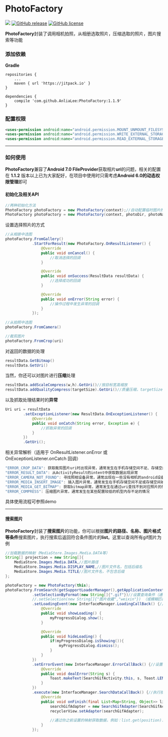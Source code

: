 # PhotoFactory

[![](https://jitpack.io/v/AnliaLee/PhotoFactory.svg)](https://jitpack.io/#AnliaLee/PhotoFactory)
[![GitHub release](https://img.shields.io/github/release/AnliaLee/PhotoFactory.svg)](https://github.com/AnliaLee/PhotoFactory/releases)
[![GitHub license](https://img.shields.io/github/license/AnliaLee/PhotoFactory.svg)](https://github.com/AnliaLee/PhotoFactory/blob/master/LICENSE)

**PhotoFactory**封装了调用相机拍照，从相册选取照片，压缩选取的照片，图片搜索等功能

### 添加依赖
**Gradle** 

```
repositories {
	...
	maven { url 'https://jitpack.io' }
}

dependencies {
	compile 'com.github.AnliaLee:PhotoFactory:1.1.9'
}

```

### 配置权限

```xml
<uses-permission android:name="android.permission.MOUNT_UNMOUNT_FILESYSTEMS"/>
<uses-permission android:name="android.permission.WRITE_EXTERNAL_STORAGE" />
<uses-permission android:name="android.permission.READ_EXTERNAL_STORAGE" />
```
***
### 如何使用

**PhotoFactory**兼容了**Android 7.0 FileProvider**获取相片**uri**的问题，相关的配置在 **1.1.2** 版本以上已为大家配好，在项目中使用时只需考虑**Android 6.0的动态权限管理**即可

#### 初始化及相关API

```java
//两种初始化方法
PhotoFactory photoFactory = new PhotoFactory(context);//自动配置临时图片的路径
PhotoFactory photoFactory = new PhotoFactory(context, photoDir, photoName)
```
设置选择照片的方式

```java
//从相册中选图
photoFactory.FromGallery()
            .StartForResult(new PhotoFactory.OnResultListener() {
                @Override
                public void onCancel() {
                    //取消选择的回调
                }

                @Override
                public void onSuccess(ResultData resultData) {
                    //选择成功的回调
                }

                @Override
                public void onError(String error) {
                    //操作过程中发生异常的回调
                }
            });
            
//从拍照中选图
photoFactory.FromCamera() 

//裁剪图片
photoFactory.FromCrop(uri)
```

对返回的数据的处理

```java
resultData.GetBitmap()
resultData.GetUri()
```

当然，你还可以对图片进行**压缩**处理

```java
resultData.addScaleCompress(w,h).GetUri()//按目标宽高缩放
resultData.addQualityCompress(targetSize).GetUri()//质量压缩，targetSize为目标大小（低端机不建议使用，暂未优化内存）
```

以及抓取处理结果时的**异常**

```java
Uri uri = resultData
        .setExceptionListener(new ResultData.OnExceptionListener() {
            @Override
            public void onCatch(String error, Exception e) {
                //抓取异常的回调
            }
        })
        .GetUri();
```

相关异常解析（适用于 OnResultListener.onError 或 OnExceptionListener.onCatch 回调）

```java
"ERROR_CROP_DATA": 获取裁剪图片uri时出现异常，通常发生在手机存储空间不足、存储空间被占用或oom的情况
"ERROR_RESULT_DATA": 从ActivityResult的intent中获取数据出现异常
"ERROR_CAMERA_NOT_FOUND": 寻找照相设备异常，通常出现在一些没有相机的android设备上
"ERROR_MEDIA_INSERT_IMAGE": 插入图片异常，通常发生在手机存储空间不足或存储空间被占用的情况
"ERROR_MEDIA_GET_BITMAP": 获取bitmap异常，通常发生在通过uri查找不到对应照片的情况
"ERROR_COMPRESS": 压缩图片异常，通常发生在某些配置较低的机型内存不足的情况
```


具体使用流程可参照demo

***
#### 搜索图片

**PhotoFactory**封装了**搜索图片**的功能，你可以根据**图片的路径、名称、图片格式等条件**搜索图片，执行搜索后返回符合条件图片的**list**。这里以查询所有gif图片为例

```java
//加载数据的映射（MediaStore.Images.Media.DATA等）
String[] projection = new String[]{
	MediaStore.Images.Media.DATA,//图片路径
	MediaStore.Images.Media.DISPLAY_NAME,//图片文件名，包括后缀名
	MediaStore.Images.Media.TITLE//图片文件名，不包含后缀
};

photoFactory = new PhotoFactory(this);
photoFactory.FromSearch(getSupportLoaderManager(),getApplicationContext(),projection)
			.setSelectionByFormat(new String[]{".gif"})//设置查询条件（通过图片格式查找，非必选）
			//.setSelection(new String[]{"图片收藏","weixin"}) （或模糊匹配搜索指定图片，非必选）
			.setLoadingEvent(new InterfaceManager.LoadingCallBack() {//设置异步加载时loading操作（非必选）
				@Override
				public void showLoading() {
					myProgressDialog.show();
				}

				@Override
				public void hideLoading() {
					if(myProgressDialog.isShowing()){
						myProgressDialog.dismiss();
					}
				}
			})
			.setErrorEvent(new InterfaceManager.ErrorCallBack() {//设置搜索出错时的操作（非必选）
				@Override
				public void dealError(String s) {
					Toast.makeText(SearchGifActivity.this, s, Toast.LENGTH_SHORT).show();
				}
			})
			.execute(new InterfaceManager.SearchDataCallBack() {//执行搜索并获取回调数据
				@Override
				public void onFinish(final List<Map<String, Object>> list) {
					searchGifAdapter = new SearchGifAdapter(SearchGifActivity.this,list);
					recyclerView.setAdapter(searchGifAdapter);
					
					//通过你之前设置的映射获取数据，例如：list.get(position).get(MediaStore.Images.Media.DATA)
				}
			});
```
